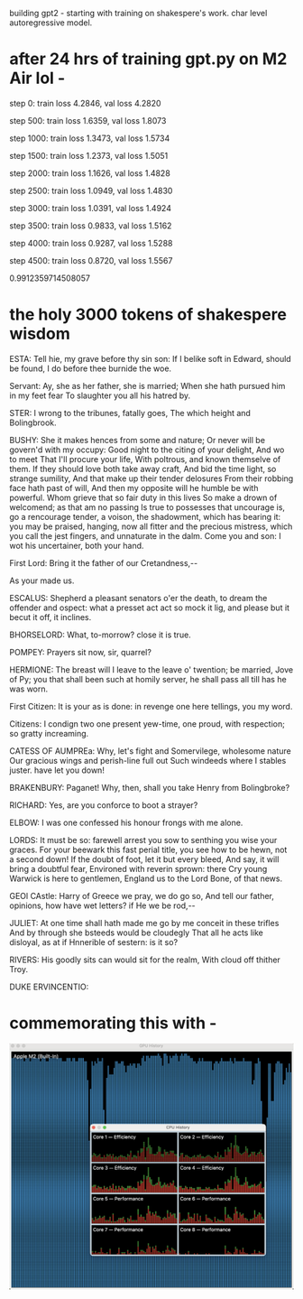 building gpt2 - starting with training on shakespere's work. 
char level autoregressive model.

# after 24 hrs of training gpt.py on M2 Air lol -

step 0: train loss 4.2846, val loss 4.2820

step 500: train loss 1.6359, val loss 1.8073 

step 1000: train loss 1.3473, val loss 1.5734 

step 1500: train loss 1.2373, val loss 1.5051 

step 2000: train loss 1.1626, val loss 1.4828 

step 2500: train loss 1.0949, val loss 1.4830 

step 3000: train loss 1.0391, val loss 1.4924

step 3500: train loss 0.9833, val loss 1.5162 

step 4000: train loss 0.9287, val loss 1.5288 

step 4500: train loss 0.8720, val loss 1.5567 

0.9912359714508057


# the holy 3000 tokens of shakespere wisdom

ESTA:
Tell hie, my grave before thy sin son:
If I belike soft in Edward, should be found,
I do before thee burnide the woe.

Servant:
Ay, she as her father, she is married;
When she hath pursued him in my feet fear
To slaughter you all his hatred by.

STER:
I wrong to the tribunes, fatally goes,
The which height and Bolingbrook.

BUSHY:
She it makes hences from some and nature;
Or never will be govern'd with my occupy:
Good night to the citing of your delight,
And wo to meet That I'll procure your life,
With poltrous, and known themselve of them.
If they should love both take away craft,
And bid the time light, so strange sumility,
And that make up their tender delosures
From their robbing face hath past of will,
And then my opposite will he humble be with powerful.
Whom grieve that so fair duty in this lives
So make a drown of welcomend; as that am no passing
Is true to possesses that uncourage is, go a
rencourage tender, a voison, the shadowment, which has bearing
it: you may be praised, hanging, now all
fitter and the precious mistress, which you call the jest
fingers, and unnaturate in the dalm. Come you
and son: I wot his uncertainer, both your hand.

First Lord:
Bring it the father of our Cretandness,--

As your made us.

ESCALUS:
Shepherd a pleasant senators o'er the death, to dream
the offender and ospect: what a presset act
act so mock it lig, and please but it becut it off,
it inclines.

BHORSELORD:
What, to-morrow? close it is true.

POMPEY:
Prayers sit now, sir, quarrel?

HERMIONE:
The breast will I leave to the leave o' twention; be
married, Jove of Py; you that shall been such at
homily server, he shall pass all till has he was worn.

First Citizen:
It is your as is done: in revenge one here tellings,
you my word.

Citizens:
I condign two one present yew-time, one proud,
with respection; so gratty increaming.

CATESS OF AUMPREa:
Why, let's fight and Somervilege, wholesome nature
Our gracious wings and perish-line full out
Such windeeds where I stables juster. have let you down!

BRAKENBURY:
Paganet!
Why, then, shall you take Henry from Bolingbroke?

RICHARD:
Yes, are you conforce to boot a strayer?

ELBOW:
I was one confessed his honour frongs with me alone.

LORDS:
It must be so: farewell arrest you sow to senthing you
wise your graces. For your beewark this fast perial title,
you see how to be hewn, not a second down!
If the doubt of foot, let it but every bleed,
And say, it will bring a doubtful fear,
Environed with reverin sprown: there
Cry young Warwick is here to gentlemen,
England us to the Lord Bone, of that news.

GEOl CAstle:
Harry of Greece we pray, we do go so,
And tell our father, opinions, how have wet letters? if
He we be rod,--

JULIET:
At one time shall hath made me go by me conceit in these trifles
And by through she bsteeds would be cloudegly
That all he acts like disloyal, as at if
Hnnerible of sestern: is it so?

RIVERS:
His goodly sits can would sit for the realm,
With cloud off thither Troy.

DUKE ERVINCENTIO:


# commemorating this with -

![alt text](<busted_air.png>)
